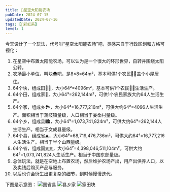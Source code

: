 ```yaml
---
title: 🌌星空太阳能农场
pubDate: 2024-07-15
updatedDate: 2024-07-16
tags: [🌈彩虹系]
level: 1
---
```


今天设计了一个玩法，代号叫“星空太阳能农场”吧，灵感来自于行政区划和方格可视化：

1. 在星空中布置太阳能农场，可以认为是一个很大的环形世界，自转并围绕太阳公转。
2. 农场最小单位，叫块🛖吧，是8×8=64m²，基本可供1个农民🧑‍🌾盖个小屋居住。
3. 64个块，组成田🧑‍🌾，大小64²=4096m²，基本可供1个农民🧑‍🌾生活生产。
4. 64个田，组成家🏡，大小64³=262,144m²，可供1个农民家族大约64人生活生产。
5. 64个家，组成乡🏞️，大小64⁴=16,777,216m²，可供大约64²=4096人生活生产。面积相当于蒲岐镇量级，人口相当于娄岙村量级。
6. 64个乡，组成县🏙，大小64⁵=1,073,741,824m²，可供大约64³=262,144人生活生产。相当于文成县量级。
7. 64个县，组成省⛰️，大小64⁶=68,719,476,736m²，可供大约64⁴=16,777,216人生活生产。相当于半个山西量级。
8. 64个省，组成国🇧🇷，大小64⁷=4,398,046,511,104m²，可供大约64⁵=1,073,741,824人生活生产。相当于中国东部量级。
9. 总体玩法，就是在空地上布置农场，然后维护农场产出，用产出供养人口，以及卖钱后购买产品与服务。
10. 以后也许会衍生出更复杂的细节，到时候慢慢迭代。

下图是示意图：
![国省县](/images/solar-farm-1.png)
![县乡家](/images/solar-farm-2.png)
![家田块](/images/solar-farm-3.png)
